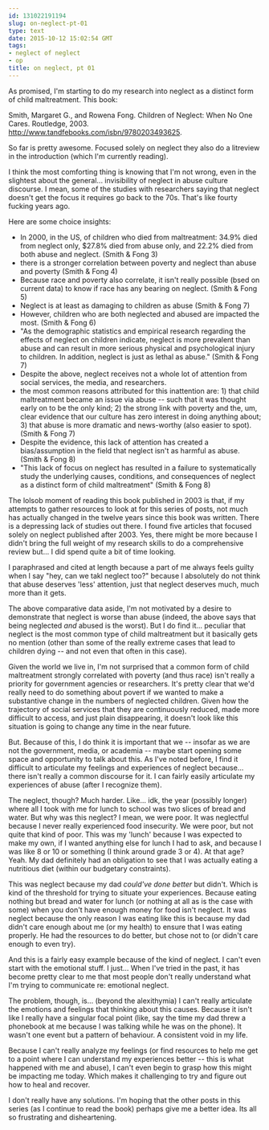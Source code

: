 ```yaml
---
id: 131022191194
slug: on-neglect-pt-01
type: text
date: 2015-10-12 15:02:54 GMT
tags:
- neglect of neglect
- op
title: on neglect, pt 01
---
```

As promised, I'm starting to do my research into neglect as a distinct form of child maltreatment. This book:

Smith, Margaret G., and Rowena Fong. Children of Neglect: When No One Cares. Routledge, 2003. http://www.tandfebooks.com/isbn/9780203493625.

So far is pretty awesome. Focused solely on neglect they also do a litreview in the introduction (which I'm currently reading).

I think the most comforting thing is knowing that I'm not wrong, even in the slightest about the general... invisibility of neglect in abuse culture discourse. I mean, some of the studies with researchers saying that neglect doesn't get the focus it requires go back to the 70s. That's like fourty fucking years ago.

Here are some choice insights:

- In 2000, in the US, of children who died from maltreatment: 34.9% died from neglect only, $27.8% died from abuse only, and 22.2% died from both abuse and neglect. (Smith & Fong 3)
- there is a stronger correlation between poverty and neglect than abuse and poverty (Smith & Fong 4)
- Because race and poverty also correlate, it isn't really possible (bsed on current data) to know if race has any bearing on neglect. (Smith & Fong 5)
- Neglect is at least as damaging to children as abuse (Smith & Fong 7)
- However, children who are both neglected and abused are impacted the most. (Smith & Fong 6)
- "As the demographic statistics and empirical research regarding the effects of neglect on children indicate, neglect is more prevalent than abuse and can result in more serious physical and psychological injury to children. In addition, neglect is just as lethal as abuse." (Smith & Fong 7)
- Despite the above, neglect receives not a whole lot of attention from social services, the media, and researchers.
- the most common reasons attributed for this inattention are: 1) that child maltreatment became an issue via abuse -- such that it was thought early on to be the only kind; 2) the strong link with poverty and the, um, clear evidence that our culture has zero interest in doing anything about; 3) that abuse is more dramatic and news-worthy (also easier to spot). (Smith & Fong 7)
- Despite the evidence, this lack of attention has created a bias/assumption in the field that neglect isn't as harmful as abuse. (Smith & Fong 8)
- "This lack of focus on neglect has resulted in a failure to systematically study the underlying causes, conditions, and consequences of neglect as a distinct form of child maltreatment" (Smith & Fong 8)

The lolsob moment of reading this book published in 2003 is that, if my attempts to gather resources to look at for this series of posts, not much has actually changed in the twelve years since this book was written. There is a depressing lack of studies out there. I found five articles that focused solely on neglect published after 2003. Yes, there might be more because I didn't bring the full weight of my research skills to do a comprehensive review but... I did spend quite a bit of time looking.

I paraphrased and cited at length because a part of me always feels guilty when I say "hey, can we takl neglect too?" because I absolutely do not think that abuse deserves 'less' attention, just that neglect deserves much, much more than it gets.

The above comparative data aside, I'm not motivated by a desire to demonstrate that neglect is worse than abuse (indeed, the above says that being neglected *and* abused is the worst). But I do find it... peculiar that neglect is the most common type of child maltreatment but it basically gets no mention (other than some of the really extreme cases that lead to children dying -- and not even that often in this case). 

Given the world we live in, I'm not surprised that a common form of child maltreatment strongly correlated with poverty (and thus race) isn't really a priority for government agencies or researchers. It's pretty clear that we'd really need to do something about povert if we wanted to make a substantive change in the numbers of neglected children. Given how the trajectory of social services that they are continuously reduced, made more difficult to access, and just plain disappearing, it doesn't look like this situation is going to change any time in the near future.

But. Because of this, I do think it is important that we -- insofar as we are not the government, media, or academia -- maybe start opening some space and opportunity to talk about this. As I've noted before, I find it difficult to articulate my feelings and experiences of neglect because... there isn't really a common discourse for it. I can fairly easily articulate my experiences of abuse (after I recognize them).

The neglect, though? Much harder. Like... idk, the year (possibly longer) where all I took with me for lunch to school was two slices of bread and water. But why was this neglect? I mean, we were poor. It was neglectful because I never really experienced food insecurity. We were poor, but not quite that kind of poor. This was my 'lunch' because I was expected to make my own, if I wanted anything else for lunch I had to ask, and because I was like 8 or 10 or something (I think around grade 3 or 4). At that age? Yeah. My dad definitely had an obligation to see that I was actually eating a nutritious diet (within our budgetary constraints).

This was neglect because my dad _could've done better_ but didn't. Which is kind of the threshold for trying to situate your experiences. Because eating nothing but bread and water for lunch (or nothing at all as is the case with some) when you don't have enough money for food isn't neglect. It was neglect because the only reason I was eating like this is because my dad didn't care enough about me (or my health) to ensure that I was eating properly. He had the resources to do better, but chose not to (or didn't care enough to even try).

And this is a fairly easy example because of the kind of neglect. I can't even start with the emotional stuff. I just... When I've tried in the past, it has become pretty clear to me that most people don't really understand what I'm trying to communicate re: emotional neglect.

The problem, though, is... (beyond the alexithymia) I can't really articulate the emotions and feelings that thinking about this causes. Because it isn't like I really have a singular focal point (like, say the time my dad threw a phonebook at me because I was talking while he was on the phone). It wasn't one event but a pattern of behaviour. A consistent void in my life.

Because I can't really analyze my feelings (or find resources to help me get to a point where I can understand my experiences better -- this is what happened with me and abuse), I can't even begin to grasp how this might be impacting me today. Which makes it challenging to try and figure out how to heal and recover.

I don't really have any solutions. I'm hoping that the other posts in this series (as I continue to read the book) perhaps give me a better idea. Its all so frustrating and disheartening.